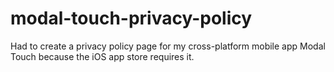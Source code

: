 # modal-touch-privacy-policy
Had to create a privacy policy page for my cross-platform mobile app Modal Touch because the iOS app store requires it.
